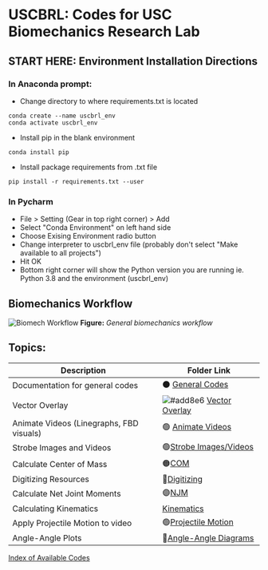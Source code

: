 # USCBRL: Codes for USC Biomechanics Research Lab

## START HERE: Environment Installation Directions
### In Anaconda prompt:
* Change directory to where requirements.txt is located
```
conda create --name uscbrl_env
conda activate uscbrl_env
```
* Install pip in the blank environment
```
conda install pip
```
* Install package requirements from .txt file
```
pip install -r requirements.txt --user 
```
### In Pycharm
* File > Setting (Gear in top right corner) > Add
* Select "Conda Environment" on left hand side
* Choose Exising Environment radio button
* Change interpreter to uscbrl_env file (probably don't select "Make available to all projects")
* Hit OK
* Bottom right corner will show the Python version you are running ie. Python 3.8 and the environment (uscbrl_env)


## Biomechanics Workflow

![Biomech Workflow](https://github.com/USCBiomechanicsLab/labcodes/blob/master/DocMaterials/Biomechanics_Workflow.png)
**Figure:** *General biomechanics workflow*

## Topics:

| Description | Folder Link |
| ------------- | ------------- | 
| Documentation for general codes | ⚫ [General Codes](https://github.com/USCBiomechanicsLab/labcodes/blob/master/Documentation_General.md)| 
| Vector Overlay | ![#add8e6](https://via.placeholder.com/15/add8e6/000000?text=+) [Vector Overlay](https://github.com/USCBiomechanicsLab/labcodes/tree/master/VectorOverlay)|
| Animate Videos (Linegraphs, FBD visuals) | 🟢 [Animate Videos](https://github.com/USCBiomechanicsLab/labcodes/tree/master/animatevideos) |
| Strobe Images and Videos| 🟢[Strobe Images/Videos](https://github.com/USCBiomechanicsLab/labcodes/tree/master/Strobe) |
|Calculate Center of Mass | 🟠[COM](https://github.com/USCBiomechanicsLab/labcodes/tree/master/CalcCOM)|
|Digitizing Resources | 🔴[Digitizing](https://github.com/USCBiomechanicsLab/labcodes/tree/master/digitizing)|
|Calculate Net Joint Moments| 🟣[NJM](https://github.com/USCBiomechanicsLab/labcodes/tree/master/NJM)|
|Calculating Kinematics| [Kinematics](https://github.com/USCBiomechanicsLab/labcodes/tree/master/kinematics)|
|Apply Projectile Motion to video | 🟢[Projectile Motion](https://github.com/USCBiomechanicsLab/labcodes/tree/master/projectilemotion)|
|Angle-Angle Plots | 🔴[Angle-Angle Diagrams](https://github.com/USCBiomechanicsLab/labcodes/blob/master/kinematics/Example_AngAng.md) |

[Index of Available Codes](https://github.com/USCBiomechanicsLab/labcodes/blob/master/code_index.md)
